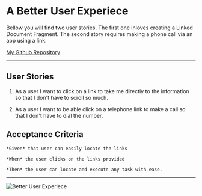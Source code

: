 # A Better User Experiece

Bellow you will find two user stories. The first one inloves creating a Linked Document Fragment. The second story requires making a phone call via an app using a link.

[My Github Repository](https://github.com/JayScrill/TBmarkdownhtml.git)

---

## User Stories

1. As a user I want to click on a link to take me directly to the information so that I don't have to scroll so much.

2. As a user I want to be able click on a telephone link to make a call so that I don't have to dial the number.

## Acceptance Criteria
```
*Given* that user can easily locate the links

*When* the user clicks on the links provided

*Then* the user can locate and execute any task with ease.
```

---

![Better User Experiece](https://public-media.interaction-design.org/images/uploads/fa56a938942201cfdc74a4fa04ae009f.png "Making Thing Easier ForEveryone")

